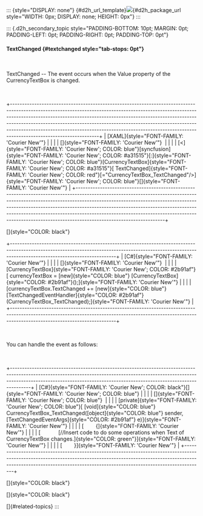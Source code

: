 ::: {style="DISPLAY: none"}
[](ms-xhelp:///?Id=d2h_url_template){#d2h_url_template}![](!package_url!){#d2h_package_url style="WIDTH: 0px; DISPLAY: none; HEIGHT: 0px"}
:::

::: {.d2h_secondary_topic style="PADDING-BOTTOM: 10pt; MARGIN: 0pt; PADDING-LEFT: 0pt; PADDING-RIGHT: 0pt; PADDING-TOP: 0pt"}
#### TextChanged {#textchanged style="tab-stops: 0pt"}

 

TextChanged -- The event occurs when the Value property of the CurrencyTextBox is changed.

 

+------------------------------------------------------------------------------------------------------------------------------------------------------------------------------------------------------------------------------------------------------------------------------------------------------------------------------------------------------------------------------------------------------------------------------------------+
| [XAML]{style="FONT-FAMILY: 'Courier New'"}                                                                                                                                                                                                                                                                                                                                                                                               |
|                                                                                                                                                                                                                                                                                                                                                                                                                                          |
| []{style="FONT-FAMILY: 'Courier New'"}                                                                                                                                                                                                                                                                                                                                                                                                   |
|                                                                                                                                                                                                                                                                                                                                                                                                                                          |
| [\<]{style="FONT-FAMILY: 'Courier New'; COLOR: blue"}[syncfusion]{style="FONT-FAMILY: 'Courier New'; COLOR: #a31515"}[:]{style="FONT-FAMILY: 'Courier New'; COLOR: blue"}[CurrencyTextBox]{style="FONT-FAMILY: 'Courier New'; COLOR: #a31515"}[ TextChanged]{style="FONT-FAMILY: 'Courier New'; COLOR: red"}[=\"CurrencyTextBox_TextChanged\"/\>]{style="FONT-FAMILY: 'Courier New'; COLOR: blue"}[]{style="FONT-FAMILY: 'Courier New'"} |
+------------------------------------------------------------------------------------------------------------------------------------------------------------------------------------------------------------------------------------------------------------------------------------------------------------------------------------------------------------------------------------------------------------------------------------------+

[]{style="COLOR: black"} 

+-------------------------------------------------------------------------------------------------------------------------------------------------------------------------------------------------------+
| [C#]{style="FONT-FAMILY: 'Courier New'"}                                                                                                                                                              |
|                                                                                                                                                                                                       |
| []{style="FONT-FAMILY: 'Courier New'"}                                                                                                                                                                |
|                                                                                                                                                                                                       |
| [CurrencyTextBox]{style="FONT-FAMILY: 'Courier New'; COLOR: #2b91af"}[ currencyTextBox = [new]{style="COLOR: blue"} [CurrencyTextBox]{style="COLOR: #2b91af"}();]{style="FONT-FAMILY: 'Courier New'"} |
|                                                                                                                                                                                                       |
| [currencyTextBox.TextChanged += [new]{style="COLOR: blue"} [TextChangedEventHandler]{style="COLOR: #2b91af"}(CurrencyTextBox_TextChanged);]{style="FONT-FAMILY: 'Courier New'"}                       |
+-------------------------------------------------------------------------------------------------------------------------------------------------------------------------------------------------------+

 

You can handle the event as follows:

 

+--------------------------------------------------------------------------------------------------------------------------------------------------------------------------------------------------------------------------------------------------+
| [C#]{style="FONT-FAMILY: 'Courier New'; COLOR: black"}[]{style="FONT-FAMILY: 'Courier New'; COLOR: blue"}                                                                                                                                        |
|                                                                                                                                                                                                                                                  |
| []{style="FONT-FAMILY: 'Courier New'; COLOR: blue"}                                                                                                                                                                                              |
|                                                                                                                                                                                                                                                  |
| [private]{style="FONT-FAMILY: 'Courier New'; COLOR: blue"}[ [void]{style="COLOR: blue"} CurrencyTextBox_TextChanged([object]{style="COLOR: blue"} sender, [TextChangedEventArgs]{style="COLOR: #2b91af"} e)]{style="FONT-FAMILY: 'Courier New'"} |
|                                                                                                                                                                                                                                                  |
| [        {]{style="FONT-FAMILY: 'Courier New'"}                                                                                                                                                                                                  |
|                                                                                                                                                                                                                                                  |
| [            [//Insert code to do some operations when Text of CurrencyTextBox changes.]{style="COLOR: green"}]{style="FONT-FAMILY: 'Courier New'"}                                                                                              |
|                                                                                                                                                                                                                                                  |
| [        }]{style="FONT-FAMILY: 'Courier New'"}                                                                                                                                                                                                  |
+--------------------------------------------------------------------------------------------------------------------------------------------------------------------------------------------------------------------------------------------------+

[]{style="COLOR: black"} 

[]{style="COLOR: black"} 

[]{#related-topics}
:::
